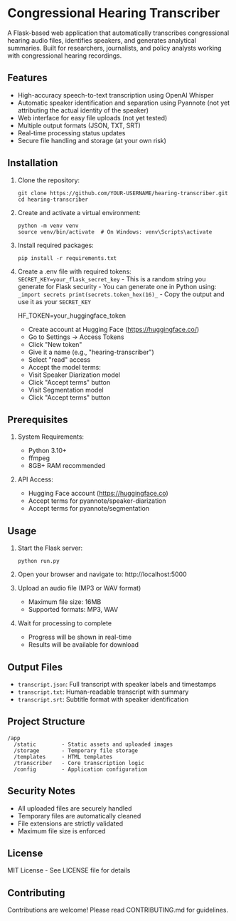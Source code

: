 # Congressional Hearing Transcriber

A Flask-based web application that automatically transcribes congressional hearing audio files, identifies speakers, and generates analytical summaries. Built for researchers, journalists, and policy analysts working with congressional hearing recordings.

## Features
- High-accuracy speech-to-text transcription using OpenAI Whisper
- Automatic speaker identification and separation using Pyannote (not yet attributing the actual identity of the speaker)
- Web interface for easy file uploads (not yet tested) 
- Multiple output formats (JSON, TXT, SRT)
- Real-time processing status updates
- Secure file handling and storage (at your own risk) 

## Installation

1. Clone the repository:
   ```
   git clone https://github.com/YOUR-USERNAME/hearing-transcriber.git
   cd hearing-transcriber
   ```

2. Create and activate a virtual environment:
   ```
   python -m venv venv
   source venv/bin/activate  # On Windows: venv\Scripts\activate
   ```

3. Install required packages:
   ```
   pip install -r requirements.txt
   ```

4. Create a .env file with required tokens:
   ```SECRET_KEY=your_flask_secret_key```
          - This is a random string you generate for Flask security
          - You can generate one in Python using:
              ```
              _import secrets
              print(secrets.token_hex(16)_
              ```
          - Copy the output and use it as your `SECRET_KEY`

   HF_TOKEN=your_huggingface_token
      - Create account at Hugging Face (https://huggingface.co/)
      - Go to Settings → Access Tokens 
      - Click "New token"
      - Give it a name (e.g., "hearing-transcriber")
      - Select "read" access
      - Accept the model terms:
      - Visit Speaker Diarization model
      - Click "Accept terms" button
      - Visit Segmentation model
      - Click "Accept terms" button

## Prerequisites

1. System Requirements:
   - Python 3.10+
   - ffmpeg
   - 8GB+ RAM recommended

2. API Access:
   - Hugging Face account (https://huggingface.co)
   - Accept terms for pyannote/speaker-diarization
   - Accept terms for pyannote/segmentation

## Usage

1. Start the Flask server:
   ```
   python run.py
   ```

2. Open your browser and navigate to:
   http://localhost:5000

3. Upload an audio file (MP3 or WAV format)
   - Maximum file size: 16MB
   - Supported formats: MP3, WAV

4. Wait for processing to complete
   - Progress will be shown in real-time
   - Results will be available for download

## Output Files

- `transcript.json`: Full transcript with speaker labels and timestamps
- `transcript.txt`: Human-readable transcript with summary
- `transcript.srt`: Subtitle format with speaker identification

## Project Structure

```
/app
  /static        - Static assets and uploaded images
  /storage       - Temporary file storage
  /templates     - HTML templates
  /transcriber   - Core transcription logic
  /config        - Application configuration
```

## Security Notes

- All uploaded files are securely handled
- Temporary files are automatically cleaned
- File extensions are strictly validated
- Maximum file size is enforced

## License

MIT License - See LICENSE file for details

## Contributing

Contributions are welcome! Please read CONTRIBUTING.md for guidelines.
